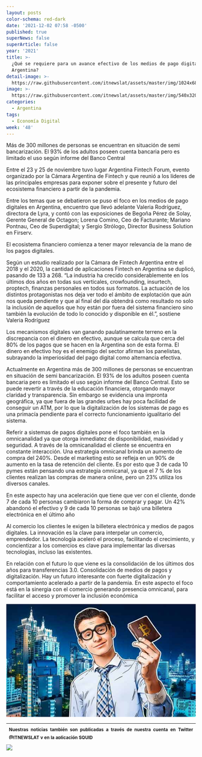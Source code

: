 ```yaml
---
layout: posts
color-schema: red-dark
date: '2021-12-02 07:58 -0500'
published: true
superNews: false
superArticle: false
year: '2021'
title: >-
  ¿Qué se requiere para un avance efectivo de los medios de pago digitales en
  Argentina?
detail-image: >-
  https://raw.githubusercontent.com/itnewslat/assets/master/img/1024x680/Kaspersky-Billetera-g.jpg
image: >-
  https://raw.githubusercontent.com/itnewslat/assets/master/img/540x320/Kaspersky-Billetera-p.jpg
categories:
  - Argentina
tags:
  - Economía Digital
week: '48'
---
```

Más de 300 millones de personas se encuentran en situación de semi bancarización. El 93% de los adultos poseen cuenta bancaria pero es limitado el uso según informe del Banco Central

Entre el 23 y 25 de noviembre tuvo lugar Argentina Fintech Forum, evento organizado por la Cámara Argentina de Fintech y que reunió a los líderes de las principales empresas para exponer sobre el presente y futuro del ecosistema financiero a partir de la pandemia.

Entre los temas que se debatieron se puso el foco en los medios de pago digitales en Argentina, encuentro que llevó adelante Valeria Rodríguez, directora de Lyra, y contó con las exposiciones de Begoña Pérez de Solay, Gerente General de Octagon; Lorena Comino, Ceo de Facturante; Mariano Pontnau, Ceo de Superdigital; y Sergio Strólogo, Director Business Solution en Firserv.

El ecosistema financiero comienza a tener mayor relevancia de la mano de los pagos digitales.

Según un estudio realizado por la Cámara de Fintech Argentina entre el 2018 y el 2020, la cantidad de aplicaciones Fintech en Argentina se duplicó, pasando de 133 a 268. “La industria ha crecido considerablemente en los últimos dos años en todas sus verticales, crowfounding, insurtech, proptech, finanzas personales en todos sus formatos. La actuación de los distintos protagonistas nos deja ver todo el ámbito de explotación que aún nos queda pendiente y que al final del día obtendrá como resultado no solo la inclusión de aquellos que hoy están por fuera del sistema financiero sino también la evolución de todo lo conocido y disponible en él.”, sostiene Valeria Rodríguez

Los mecanismos digitales van ganando paulatinamente terreno en la discrepancia con el dinero en efectivo, aunque se calcula que cerca del 80% de los pagos que se hacen en la Argentina son de esta forma. El dinero en efectivo hoy es el enemigo del sector afirman los panelistas, subrayando la imperiosidad del pago digital como alternancia efectiva.

Actualmente en Argentina más de 300 millones de personas se encuentran en situación de semi bancarización. El 93% de los adultos poseen cuenta bancaria pero es limitado el uso según informe del Banco Central. Esto se puede revertir a través de la educación financiera, otorgando mayor claridad y transparencia. Sin embargo se evidencia una impronta geográfica, ya que fuera de las grandes urbes hay poca facilidad de conseguir un ATM, por lo que la digitalización de los sistemas de pago es una primacía pendiente para el correcto funcionamiento igualitario del sistema.

Referir a sistemas de pagos digitales pone el foco también en la omnicanalidad ya que otorga inmediatez de disponibilidad, masividad y seguridad. A través de la omnicanalidad el cliente se encuentra en constante interacción. Una estrategia omnicanal brinda un aumento de compra del 240%. Desde el marketing esto se refleja en un 90% de aumento en la tasa de retención del cliente. Es por esto que 3 de cada 10 pymes están pensando una estrategia omnicanal, ya que el 7 % de los clientes realizan las compras de manera online, pero un 23% utiliza los diversos canales.

En este aspecto hay una aceleración que tiene que ver con el cliente, donde 7 de cada 10 personas cambiaron la forma de comprar y pagar. Un 42% abandonó el efectivo y 9 de cada 10 personas se bajó una billetera electrónica en el último año

Al comercio los clientes le exigen la billetera electrónica y medios de pagos digitales. La innovación es la clave para interpelar un comercio, emprendedor. La tecnología aceleró el proceso, facilitando el crecimiento, y concientizar a los comercios es clave para implementar las diversas tecnologías, incluso las existentes.

En relación con el futuro lo que viene es la consolidación de los últimos dos años para transferencias 3.0. Consolidación de medios de pagos y digitalización. Hay un futuro interesante con fuerte digitalización y comportamiento acelerado a partir de la pandemia. En este aspecto el foco está en la sinergia con el comercio generando presencia omnicanal, para facilitar el acceso y promover la inclusión económica

![](https://raw.githubusercontent.com/itnewslat/assets/master/img/540x320/Kaspersky-Billetera-p.jpg)

<table style="height: 42px;" width="569">
<tbody>
<tr>
<td style="text-align: justify;"><sub><strong>Nuestras noticias también son publicadas a través de nuestra cuenta en Twitter <a href="https://twitter.com/itnewslat?lang=es">@ITNEWSLAT</a> y en la aplicación <a href="https://squidapp.co/en/">SQUID</a></strong></sub></td>
</tr>
</tbody>
</table>

<img src="https://tracker.metricool.com/c3po.jpg?hash=56f88a41e39ab42c063cc51676587a04"/>